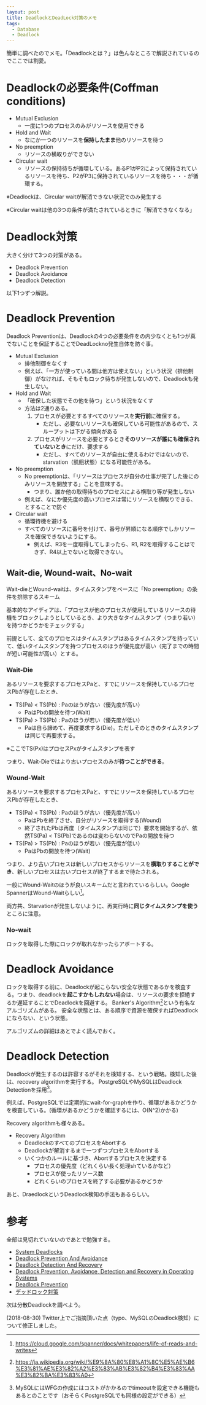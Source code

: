 ```yaml
---
layout: post
title: DeadlockとDeadLock対策のメモ
tags:
  - Database
  - Deadlock
---
```


簡単に調べたのでメモ。「Deadlockとは？」は色んなところで解説されているのでここでは割愛。

# Deadlockの必要条件(Coffman conditions)
* Mutual Exclusion
  * 一度に1つのプロセスのみがリソースを使用できる
* Hold and Wait
  * なにか一つのリソースを**保持したまま**他のリソースを待つ
* No preemption
  * リソースの横取りができない
* Circular wait
  * リソースの保持待ちが循環している。あるP1がP2によって保持されているリソースを待ち、P2がP3に保持されているリソースを待ち・・・が循環する。

※Deadlockは、Circular waitが解消できない状況でのみ発生する

※Circular waitは他の3つの条件が満たされているときに「解消できなくなる」

# Deadlock対策
大きく分けて3つの対策がある。
* Deadlock Prevention
* Deadlock Avoidance
* Deadlock Detection

以下1つずつ解説。

# Deadlock Prevention
Deadlock Preventionは、Deadlockの4つの必要条件をの内少なくとも1つが真でないことを保証することでDeadLockno発生自体を防ぐ事。
* Mutual Exclusion
  * 排他制御をなくす
  * 例えば、「一方が使っている間は他方は使えない」という状況（排他制御）がなければ、そもそもロック待ちが発生しないので、Deadlockも発生しない。
* Hold and Wait
  * 「確保した状態でその他を待つ」という状況をなくす
  * 方法は2通りある。
    1. プロセスが必要とするすべてのリソースを**実行前**に確保する。
       * ただし、必要ないリソースも確保している可能性があるので、スループットは下がる傾向がある
    2. プロセスがリソースを必要とするとき**そのリソースが誰にも確保されていないとき**にだけ、要求する
       * ただし、すべてのリソースが自由に使えるわけではないので、starvation（飢餓状態）になる可能性がある。
* No preemption
  * No preemptionは、「リソースはプロセスが自分の仕事が完了した後にのみリソースを開放する」ことを意味する。
    * つまり、誰か他の取得待ちのプロセスによる横取り等が発生しない
  * 例えば、なにか優先度の高いプロセスは常にリソースを横取りできる、とすることで防ぐ
* Circular wait
  * 循環待機を避ける
  * すべてのリソースに番号を付けて、番号が昇順になる順序でしかリソースを確保できないようにする。
    * 例えば、R3を一度取得してしまったら、R1, R2を取得することはできず、R4以上でないと取得できない。

## Wait-die, Wound-wait、No-wait
Wait-dieとWound-waitは、タイムスタンプをベースに「No preemption」の条件を排除するスキーム

基本的なアイディアは、「プロセスが他のプロセスが使用しているリソースの待機をブロックしようとしているとき、より大きなタイムスタンプ（つまり若い）を持つかどうかをチェックする」

前提として、全てのプロセスはタイムスタンプはあるタイムスタンプを持っていて、低いタイムスタンプを持つプロセスのほうが優先度が高い（完了までの時間が短い可能性が高い）とする。

### Wait-Die
あるリソースを要求するプロセスPaと、すでにリソースを保持しているプロセスPbが存在したとき、
* TS(Pa) < TS(Pb) : Paのほうが古い（優先度が高い）
  * PaはPbの開放を待つ(Wait)
* TS(Pa) > TS(Pb) : Paのほうが若い（優先度が低い）
  * Paは自ら諦めて、再度要求する(Die)。ただしそのときのタイムスタンプは同じで再要求する。

※ここでTS(Px)はプロセスPxがタイムスタンプを表す

つまり、Wait-Dieではより古いプロセスのみが**待つことができる**。

### Wound-Wait
あるリソースを要求するプロセスPaと、すでにリソースを保持しているプロセスPbが存在したとき、
* TS(Pa) < TS(Pb) : Paのほうが古い（優先度が高い）
  * PaはPbを終了させ、自分がリソースを取得する(Wound)
  * 終了されたPbは再度（タイムスタンプは同じで）要求を開始するが、依然TS(Pa) < TS(Pb)であるのは変わらないのでPaの開放を待つ
* TS(Pa) > TS(Pb) : Paのほうが若い（優先度が低い）
  * PaはPbの開放を待つ(Wait)

つまり、より古いプロセスは新しいプロセスからリソースを**横取りすることができ**、新しいプロセスは古いプロセスが終了するまで待たされる。

一般にWound-Waitのほうが良いスキームだと言われているらしい。Google SpannerはWound-Waitらしい[^spanner]。

両方共、Starvationが発生しないように、再実行時に**同じタイムスタンプを使う**ところに注意。

[^spanner]:https://cloud.google.com/spanner/docs/whitepapers/life-of-reads-and-writes

### No-wait
ロックを取得した際にロックが取れなかったらアボートする。

# Deadlock Avoidance
ロックを取得する前に、Deadlockが起こらない安全な状態であるかを検査する。つまり、deadlockを**起こすかもしれない**場合は、リソースの要求を拒絶するか遅延することでDeadlockを回避する。
Banker's Algorithm[^bankers_algorithm]という有名なアルゴリズムがある。
安全な状態とは、ある順序で資源を確保すればDeadlockにならない、という状態。

アルゴリズムの詳細はあとでよく読んでおく。

[^bankers_algorithm]: https://ja.wikipedia.org/wiki/%E9%8A%80%E8%A1%8C%E5%AE%B6%E3%81%AE%E3%82%A2%E3%83%AB%E3%82%B4%E3%83%AA%E3%82%BA%E3%83%A0

# Deadlock Detection
Deadlockが発生するのは許容するがそれを検知する、という戦略。検知した後は、recovery algorithmを実行する。
PostgreSQLやMySQLはDeadlock Detectionを採用[^deadlock_detection]。

例えば、PostgreSQLでは定期的にwait-for-graphを作り、循環があるかどうかを検査している。(循環があるかどうかを確認するには、O(N^2)かかる)

Recovery algorithmも様々ある。

* Recovery Algorithm
  * DeadlockのすべてのプロセスをAbortする
  * Deadlockが解消するまで一つずつプロセスをAbortする
  * いくつかのルールに基づき、Abortするプロセスを決定する
    * プロセスの優先度（どれくらい長く処理shているかなど）
    * プロセスが使ったリソース数
    * どれくらいのプロセスを終了する必要があるかどうか

あと、DraedlockというDeadlock検知の手法もあるらしい。

[^deadlock_detection]: MySQLにはWFGの作成にはコストがかかるのでtimeoutを設定できる機能もあるとのことです（おそらくPostgreSQLでも同様の設定ができる）

# 参考
全部は見切れていないのであとで勉強する。
* [System Deadlocks](https://people.cs.umass.edu/~mcorner/courses/691J/papers/TS/coffman_deadlocks/coffman_deadlocks.pdf)
* [Deadlock Prevention And Avoidance](https://www.geeksforgeeks.org/deadlock-prevention/)
* [Deadlock Detection And Recovery](https://www.geeksforgeeks.org/deadlock-detection-recovery/)
* [Deadlock Prevention, Avoidance, Detection and Recovery in Operating Systems](https://javajee.com/deadlock-prevention-avoidance-detection-and-recovery-in-operating-systems)
* [Deadlock Prevention](http://www.cs.colostate.edu/~cs551/CourseNotes/Deadlock/WaitWoundDie.html)
* [デッドロック対策](https://qiita.com/kumagi/items/1b45352160c101928d7e)

次は分散Deadlockを調べよう。

(2018-08-30) Twitter上でご指摘頂いた点（typo、MySQLのDeadlock検知）について修正しました。
